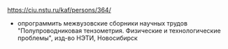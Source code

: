 
https://ciu.nstu.ru/kaf/persons/364/

* опрограммить межвузовские сборники научных трудов "Полупроводниковая тензометрия. Физические и технологические проблемы", изд-во НЭТИ, Новосибирск
